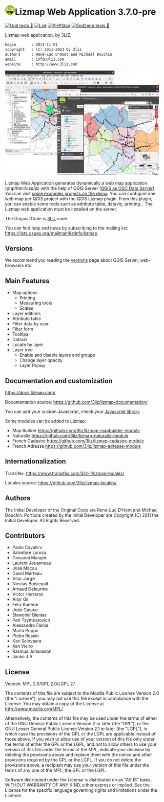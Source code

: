 # [![logo](icon.png "3Liz")][3liz]Lizmap Web Application 3.7.0-pre

[![Unit tests 🎳](https://github.com/3liz/lizmap-web-client/actions/workflows/tests.yml/badge.svg)](https://github.com/3liz/lizmap-web-client/actions/workflows/tests.yml)
[![Lint](https://github.com/3liz/lizmap-web-client/actions/workflows/lint.yml/badge.svg)](https://github.com/3liz/lizmap-web-client/actions/workflows/lint.yml)
[![PHPStan](https://github.com/3liz/lizmap-web-client/actions/workflows/php-stan.yml/badge.svg)](https://github.com/3liz/lizmap-web-client/actions/workflows/php-stan.yml)
[![End2end tests 🎳](https://github.com/3liz/lizmap-web-client/actions/workflows/e2e_tests.yml/badge.svg)](https://github.com/3liz/lizmap-web-client/actions/workflows/e2e_tests.yml)

Lizmap web application, by 3LIZ.

    begin       : 2011-11-01
    copyright   : (C) 2011-2023 by 3liz
    authors     : René-Luc D'Hont and Michaël Douchin
    email       : info@3liz.com
    website     : http://www.3liz.com

![demo](demo.png "3Liz")

Lizmap Web Application generates dynamically a web map application (php/html/css/js) with the help of QGIS Server ([QGIS as OGC Data Server]).
You can visit [some examples projects on the demo](https://demo.lizmap.com/lizmap/).
You can configure one web map per QGIS project with the QGIS Lizmap plugin. From this plugin, you can enable some
tools such as attribute table, dataviz, printing…
The Lizmap web application must be installed on the server.

The Original Code is [3Liz](https://3liz.com) code.

You can find help and news by subscribing to the mailing list: https://lists.osgeo.org/mailman/listinfo/lizmap.

## Versions

We recommend you reading the [versions](https://github.com/3liz/lizmap-web-client/wiki/Versions) page about QGIS Server,
web-browsers etc.

## Main Features

* Map options
  * Printing
  * Measuring tools
  * Scales
* Layer editions
* Attribute table
* Filter data by user
* Filter form
* Tooltips
* Dataviz
* Locate by layer
* Layer tree
  * Enable and disable layers and groups
  * Change layer opacity
  * Layer Popup 

## Documentation and customization

https://docs.lizmap.com/

Documentation source: https://github.com/3liz/lizmap-documentation/

You can add your custom Javascript, check your [Javascript library](https://github.com/3liz/lizmap-javascript-scripts/)

Some modules can be added to Lizmap:
* Map Builder https://github.com/3liz/lizmap-mapbuilder-module
* Naturaliz https://github.com/3liz/lizmap-naturaliz-module
* French Cadastre https://github.com/3liz/lizmap-cadastre-module
* French Adresse https://github.com/3liz/lizmap-adresse-module

## Internationalization

Transifex: https://www.transifex.com/3liz-1/lizmap-locales/

Locales source: https://github.com/3liz/lizmap-locales/

## Authors

The Initial Developer of the Original Code are René-Luc D'Hont and Michael Douchin.
Portions created by the Initial Developer are Copyright (C) 2011 the Initial Developer.
All Rights Reserved.

## Contributors

* Paolo Cavallini
* Salvatore Larosa
* Giovanni Manghi
* Laurent Jouanneau
* José Macau
* David Marteau
* Vitor Jorge
* Nicolas Boisteault
* Arnaud Deleurme
* Víctor Herreros
* Aitor Gil
* Felix Kuehne
* João Gaspar
* Sławomir Bienias
* Petr Tsymbarovich
* Alessandro Fanna
* Marta Puppo
* Pietro Rossin
* Kari Salovaara
* Xan Vieiro
* Rasmus Johansson
* Jankó J A

## License

Version: MPL 2.0/GPL 2.0/LGPL 2.1

The contents of this file are subject to the Mozilla Public License Version 2.0 (the "License"); you may not use this
file except in compliance with the License. You may obtain a copy of the License at http://www.mozilla.org/MPL/

Alternatively, the contents of this file may be used under the terms of either of the GNU General Public License Version
2 or later (the "GPL"), or the GNU Lesser General Public License Version 2.1 or later (the "LGPL"), in which case the
provisions of the GPL or the LGPL are applicable instead of those above. If you wish to allow use of your version of this
file only under the terms of either the GPL or the LGPL, and not to allow others to use your version of this file under
the terms of the MPL, indicate your decision by deleting the provisions above and replace them with the notice and other
provisions required by the GPL or the LGPL. If you do not delete the provisions above, a recipient may use your version
of this file under the terms of any one of the MPL, the GPL or the LGPL.

Software distributed under the License is distributed on an "AS IS" basis, WITHOUT WARRANTY OF ANY KIND, either express
or implied. See the License for the specific language governing rights and limitations under the License.


  [QGIS as OGC Data Server]: https://docs.qgis.org/testing/en/docs/server_manual/index.html
  [3Liz]:https://www.3liz.com
